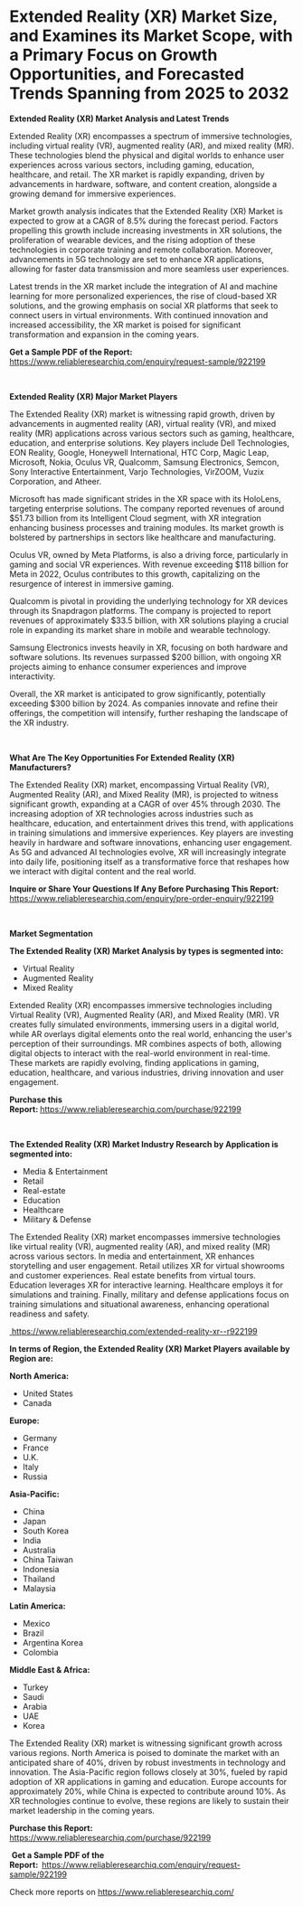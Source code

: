 <p><h1>Extended Reality (XR) Market Size, and Examines its Market Scope, with a Primary Focus on Growth Opportunities, and Forecasted Trends Spanning from 2025 to 2032</h1></p><p><strong>Extended Reality (XR) Market Analysis and Latest Trends</strong></p>
<p><p>Extended Reality (XR) encompasses a spectrum of immersive technologies, including virtual reality (VR), augmented reality (AR), and mixed reality (MR). These technologies blend the physical and digital worlds to enhance user experiences across various sectors, including gaming, education, healthcare, and retail. The XR market is rapidly expanding, driven by advancements in hardware, software, and content creation, alongside a growing demand for immersive experiences.</p><p>Market growth analysis indicates that the Extended Reality (XR) Market is expected to grow at a CAGR of 8.5% during the forecast period. Factors propelling this growth include increasing investments in XR solutions, the proliferation of wearable devices, and the rising adoption of these technologies in corporate training and remote collaboration. Moreover, advancements in 5G technology are set to enhance XR applications, allowing for faster data transmission and more seamless user experiences.</p><p>Latest trends in the XR market include the integration of AI and machine learning for more personalized experiences, the rise of cloud-based XR solutions, and the growing emphasis on social XR platforms that seek to connect users in virtual environments. With continued innovation and increased accessibility, the XR market is poised for significant transformation and expansion in the coming years.</p></p>
<p><strong>Get a Sample PDF of the Report:&nbsp;</strong> <a href="https://www.reliableresearchiq.com/enquiry/request-sample/922199?utm_campaign=3356&utm_medium=2&utm_source=Github&utm_content=ia&utm_term=11032025&utm_id=extended-reality-xr">https://www.reliableresearchiq.com/enquiry/request-sample/922199</a></p>
<p>&nbsp;</p>
<p><strong>Extended Reality (XR) Major Market Players</strong></p>
<p><p>The Extended Reality (XR) market is witnessing rapid growth, driven by advancements in augmented reality (AR), virtual reality (VR), and mixed reality (MR) applications across various sectors such as gaming, healthcare, education, and enterprise solutions. Key players include Dell Technologies, EON Reality, Google, Honeywell International, HTC Corp, Magic Leap, Microsoft, Nokia, Oculus VR, Qualcomm, Samsung Electronics, Semcon, Sony Interactive Entertainment, Varjo Technologies, VirZOOM, Vuzix Corporation, and Atheer.</p><p>Microsoft has made significant strides in the XR space with its HoloLens, targeting enterprise solutions. The company reported revenues of around $51.73 billion from its Intelligent Cloud segment, with XR integration enhancing business processes and training modules. Its market growth is bolstered by partnerships in sectors like healthcare and manufacturing.</p><p>Oculus VR, owned by Meta Platforms, is also a driving force, particularly in gaming and social VR experiences. With revenue exceeding $118 billion for Meta in 2022, Oculus contributes to this growth, capitalizing on the resurgence of interest in immersive gaming.</p><p>Qualcomm is pivotal in providing the underlying technology for XR devices through its Snapdragon platforms. The company is projected to report revenues of approximately $33.5 billion, with XR solutions playing a crucial role in expanding its market share in mobile and wearable technology.</p><p>Samsung Electronics invests heavily in XR, focusing on both hardware and software solutions. Its revenues surpassed $200 billion, with ongoing XR projects aiming to enhance consumer experiences and improve interactivity.</p><p>Overall, the XR market is anticipated to grow significantly, potentially exceeding $300 billion by 2024. As companies innovate and refine their offerings, the competition will intensify, further reshaping the landscape of the XR industry.</p></p>
<p>&nbsp;</p>
<p><strong>What Are The Key Opportunities For Extended Reality (XR) Manufacturers?</strong></p>
<p><p>The Extended Reality (XR) market, encompassing Virtual Reality (VR), Augmented Reality (AR), and Mixed Reality (MR), is projected to witness significant growth, expanding at a CAGR of over 45% through 2030. The increasing adoption of XR technologies across industries such as healthcare, education, and entertainment drives this trend, with applications in training simulations and immersive experiences. Key players are investing heavily in hardware and software innovations, enhancing user engagement. As 5G and advanced AI technologies evolve, XR will increasingly integrate into daily life, positioning itself as a transformative force that reshapes how we interact with digital content and the real world.</p></p>
<p><strong>Inquire or Share Your Questions If Any Before Purchasing This Report:</strong> <a href="https://www.reliableresearchiq.com/enquiry/pre-order-enquiry/922199?utm_campaign=3356&utm_medium=2&utm_source=Github&utm_content=ia&utm_term=11032025&utm_id=extended-reality-xr">https://www.reliableresearchiq.com/enquiry/pre-order-enquiry/922199</a></p>
<p>&nbsp;</p>
<p><strong>Market Segmentation</strong></p>
<p><strong>The Extended Reality (XR) Market Analysis by types is segmented into:</strong></p>
<p><ul><li>Virtual Reality</li><li>Augmented Reality</li><li>Mixed Reality</li></ul></p>
<p><p>Extended Reality (XR) encompasses immersive technologies including Virtual Reality (VR), Augmented Reality (AR), and Mixed Reality (MR). VR creates fully simulated environments, immersing users in a digital world, while AR overlays digital elements onto the real world, enhancing the user's perception of their surroundings. MR combines aspects of both, allowing digital objects to interact with the real-world environment in real-time. These markets are rapidly evolving, finding applications in gaming, education, healthcare, and various industries, driving innovation and user engagement.</p></p>
<p><strong>Purchase this Report:&nbsp;</strong><a href="https://www.reliableresearchiq.com/purchase/922199?utm_campaign=3356&utm_medium=2&utm_source=Github&utm_content=ia&utm_term=11032025&utm_id=extended-reality-xr">https://www.reliableresearchiq.com/purchase/922199</a></p>
<p>&nbsp;</p>
<p><strong>The Extended Reality (XR) Market Industry Research by Application is segmented into:</strong></p>
<p><ul><li>Media & Entertainment</li><li>Retail</li><li>Real-estate</li><li>Education</li><li>Healthcare</li><li>Military & Defense</li></ul></p>
<p><p>The Extended Reality (XR) market encompasses immersive technologies like virtual reality (VR), augmented reality (AR), and mixed reality (MR) across various sectors. In media and entertainment, XR enhances storytelling and user engagement. Retail utilizes XR for virtual showrooms and customer experiences. Real estate benefits from virtual tours. Education leverages XR for interactive learning. Healthcare employs it for simulations and training. Finally, military and defense applications focus on training simulations and situational awareness, enhancing operational readiness and safety.</p></p>
<p><a href="https://www.reliableresearchiq.com/extended-reality-xr--r922199?utm_campaign=3356&utm_medium=2&utm_source=Github&utm_content=ia&utm_term=11032025&utm_id=extended-reality-xr">&nbsp;https://www.reliableresearchiq.com/extended-reality-xr--r922199</a></p>
<p><strong>In terms of Region, the Extended Reality (XR) Market Players available by Region are:</strong></p>
<p>
    <p> <strong> North America: </strong>
        <ul>
            <li>United States</li>
            <li>Canada</li>
        </ul>
        </p> 
    <p> <strong> Europe: </strong>
        <ul>
            <li>Germany</li>
            <li>France</li>
            <li>U.K.</li>
            <li>Italy</li>
            <li>Russia</li>
        </ul>
        </p> 
    <p> <strong> Asia-Pacific: </strong>
        <ul>
            <li>China</li>
            <li>Japan</li>
            <li>South Korea</li>
            <li>India</li>
            <li>Australia</li>
            <li>China Taiwan</li>
            <li>Indonesia</li>
            <li>Thailand</li>
            <li>Malaysia</li>
        </ul>
        </p> 
    <p> <strong> Latin America: </strong>
        <ul>
            <li>Mexico</li>
            <li>Brazil</li>
            <li>Argentina Korea</li>
            <li>Colombia</li>
        </ul>
        </p> 
    <p> <strong> Middle East & Africa: </strong>
        <ul>
            <li>Turkey</li>
            <li>Saudi</li>
            <li>Arabia</li>
            <li>UAE</li>
            <li>Korea</li>
        </ul>
    </p>
    </p>
<p><p>The Extended Reality (XR) market is witnessing significant growth across various regions. North America is poised to dominate the market with an anticipated share of 40%, driven by robust investments in technology and innovation. The Asia-Pacific region follows closely at 30%, fueled by rapid adoption of XR applications in gaming and education. Europe accounts for approximately 20%, while China is expected to contribute around 10%. As XR technologies continue to evolve, these regions are likely to sustain their market leadership in the coming years.</p></p>
<p><strong>Purchase this Report: </strong><a href="https://www.reliableresearchiq.com/purchase/922199?utm_campaign=3356&utm_medium=2&utm_source=Github&utm_content=ia&utm_term=11032025&utm_id=extended-reality-xr">https://www.reliableresearchiq.com/purchase/922199</a></p>
<p>&nbsp;<strong>Get a Sample PDF of the Report:&nbsp;&nbsp;</strong><a href="https://www.reliableresearchiq.com/enquiry/request-sample/922199?utm_campaign=3356&utm_medium=2&utm_source=Github&utm_content=ia&utm_term=11032025&utm_id=extended-reality-xr">https://www.reliableresearchiq.com/enquiry/request-sample/922199</a></p>
<p><strong></strong></p>
<p>Check more reports on <a href="https://www.reliableresearchiq.com/?utm_campaign=3356&utm_medium=2&utm_source=Github&utm_content=ia&utm_term=11032025&utm_id=extended-reality-xr">https://www.reliableresearchiq.com/</a></p>